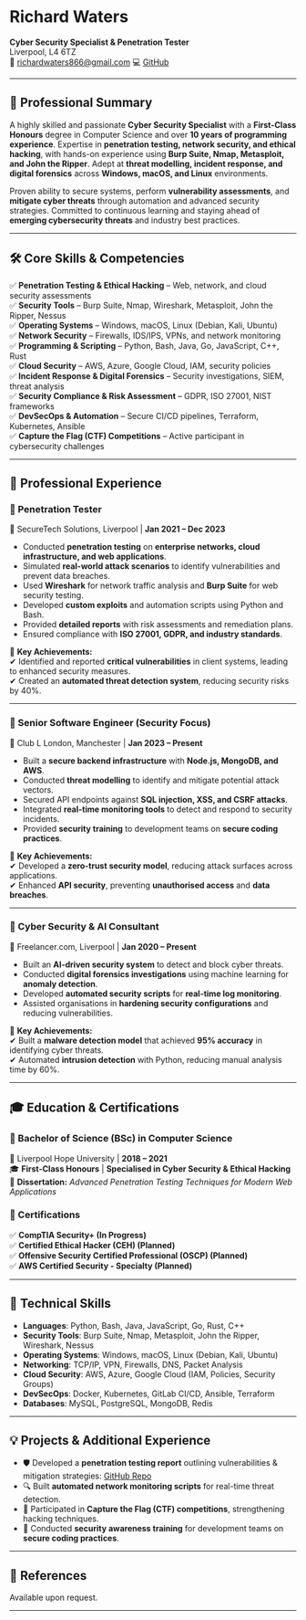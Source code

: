 # **Richard Waters**

**Cyber Security Specialist & Penetration Tester**  
Liverpool, L4 6TZ  
📧 richardwaters866@gmail.com
💻 [GitHub](https://github.com/richardwaters9049)

---

## **🔹 Professional Summary**

A highly skilled and passionate **Cyber Security Specialist** with a **First-Class Honours** degree in Computer Science and over **10 years of programming experience**. Expertise in **penetration testing, network security, and ethical hacking**, with hands-on experience using **Burp Suite, Nmap, Metasploit, and John the Ripper**. Adept at **threat modelling, incident response, and digital forensics** across **Windows, macOS, and Linux** environments.

Proven ability to secure systems, perform **vulnerability assessments**, and **mitigate cyber threats** through automation and advanced security strategies. Committed to continuous learning and staying ahead of **emerging cybersecurity threats** and industry best practices.

---

## **🛠 Core Skills & Competencies**

✅ **Penetration Testing & Ethical Hacking** – Web, network, and cloud security assessments  
✅ **Security Tools** – Burp Suite, Nmap, Wireshark, Metasploit, John the Ripper, Nessus  
✅ **Operating Systems** – Windows, macOS, Linux (Debian, Kali, Ubuntu)  
✅ **Network Security** – Firewalls, IDS/IPS, VPNs, and network monitoring  
✅ **Programming & Scripting** – Python, Bash, Java, Go, JavaScript, C++, Rust  
✅ **Cloud Security** – AWS, Azure, Google Cloud, IAM, security policies  
✅ **Incident Response & Digital Forensics** – Security investigations, SIEM, threat analysis  
✅ **Security Compliance & Risk Assessment** – GDPR, ISO 27001, NIST frameworks  
✅ **DevSecOps & Automation** – Secure CI/CD pipelines, Terraform, Kubernetes, Ansible  
✅ **Capture the Flag (CTF) Competitions** – Active participant in cybersecurity challenges

---

## **💼 Professional Experience**

### **🔹 Penetration Tester**

📍 SecureTech Solutions, Liverpool | **Jan 2021 – Dec 2023**

- Conducted **penetration testing** on **enterprise networks, cloud infrastructure, and web applications**.
- Simulated **real-world attack scenarios** to identify vulnerabilities and prevent data breaches.
- Used **Wireshark** for network traffic analysis and **Burp Suite** for web security testing.
- Developed **custom exploits** and automation scripts using Python and Bash.
- Provided **detailed reports** with risk assessments and remediation plans.
- Ensured compliance with **ISO 27001, GDPR, and industry standards**.

📌 **Key Achievements:**  
✔ Identified and reported **critical vulnerabilities** in client systems, leading to enhanced security measures.  
✔ Created an **automated threat detection system**, reducing security risks by 40%.

---

### **🔹 Senior Software Engineer (Security Focus)**

📍 Club L London, Manchester | **Jan 2023 – Present**

- Built a **secure backend infrastructure** with **Node.js, MongoDB, and AWS**.
- Conducted **threat modelling** to identify and mitigate potential attack vectors.
- Secured API endpoints against **SQL injection, XSS, and CSRF attacks**.
- Integrated **real-time monitoring tools** to detect and respond to security incidents.
- Provided **security training** to development teams on **secure coding practices**.

📌 **Key Achievements:**  
✔ Developed a **zero-trust security model**, reducing attack surfaces across applications.  
✔ Enhanced **API security**, preventing **unauthorised access** and **data breaches**.

---

### **🔹 Cyber Security & AI Consultant**

📍 Freelancer.com, Liverpool | **Jan 2020 – Present**

- Built an **AI-driven security system** to detect and block cyber threats.
- Conducted **digital forensics investigations** using machine learning for **anomaly detection**.
- Developed **automated security scripts** for **real-time log monitoring**.
- Assisted organisations in **hardening security configurations** and reducing vulnerabilities.

📌 **Key Achievements:**  
✔ Built a **malware detection model** that achieved **95% accuracy** in identifying cyber threats.  
✔ Automated **intrusion detection** with Python, reducing manual analysis time by 60%.

---

## **🎓 Education & Certifications**

### **🔹 Bachelor of Science (BSc) in Computer Science**

📍 Liverpool Hope University | **2018 – 2021**  
🎓 **First-Class Honours** | **Specialised in Cyber Security & Ethical Hacking**  
📜 **Dissertation:** _Advanced Penetration Testing Techniques for Modern Web Applications_

### **🔹 Certifications**

✅ **CompTIA Security+ (In Progress)**  
✅ **Certified Ethical Hacker (CEH) (Planned)**  
✅ **Offensive Security Certified Professional (OSCP) (Planned)**  
✅ **AWS Certified Security - Specialty (Planned)**

---

## **🚀 Technical Skills**

- **Languages**: Python, Bash, Java, JavaScript, Go, Rust, C++
- **Security Tools**: Burp Suite, Nmap, Metasploit, John the Ripper, Wireshark, Nessus
- **Operating Systems**: Windows, macOS, Linux (Debian, Kali, Ubuntu)
- **Networking**: TCP/IP, VPN, Firewalls, DNS, Packet Analysis
- **Cloud Security**: AWS, Azure, Google Cloud (IAM, Policies, Security Groups)
- **DevSecOps**: Docker, Kubernetes, GitLab CI/CD, Ansible, Terraform
- **Databases**: MySQL, PostgreSQL, MongoDB, Redis

---

## **💡 Projects & Additional Experience**

- 🛡️ Developed a **penetration testing report** outlining vulnerabilities & mitigation strategies: [GitHub Repo](https://github.com/richardwaters9049/pen-report)
- 🔍 Built **automated network monitoring scripts** for real-time threat detection.
- 🎯 Participated in **Capture the Flag (CTF) competitions**, strengthening hacking techniques.
- 📢 Conducted **security awareness training** for development teams on **secure coding practices**.

---

## **📌 References**

Available upon request.

---
